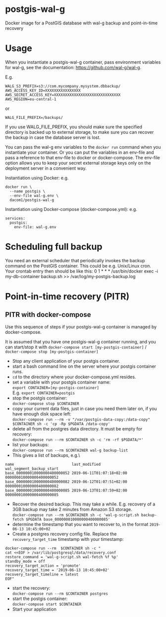 # postgis-wal-g
Docker image for a PostGIS database with wal-g backup and point-in-time recovery

# Usage
When you instantiate a postgis-wal-g container, pass environment variables for wal-g, see the documentation:
https://github.com/wal-g/wal-g.

E.g.

    WALG_S3_PREFIX=s3://com.mycompany.mysystem.dbbackup/
    AWS_ACCESS_KEY_ID=XXXXXXXXXXXXXXXX
    AWS_SECRET_ACCESS_KEY=XXXXXXXXXXXXXXXXXXXXXXXXXXXXXX
    AWS_REGION=eu-central-1

or

    WALG_FILE_PREFIX=/backups/

If you use WALG_FILE_PREFIX, you should make sure the specified directory is backed up to external storage, to
make sure you can recover the backup in case the database server is lost.

You can pass the wal-g env variables to the `docker run` command when you instantiate your container.
Or you can put the variables in an env-file and pass a reference to that env-file to docker or docker-compose.
The env-file option allows you to keep your secret external storage keys only on the deployment server in a 
convenient way.

Instantiation using Docker: e.g.

    docker run \
      --name postgis \
      --env-file wal-g.env \
      dacom1/postgis-wal-g

Instantiation using Docker-compose (docker-compose.yml): e.g.

    services:
      postgis:
        env-file: wal-g.env

# Scheduling full backup
You need an external scheduler that periodically invokes the backup command on the PostGIS container.
This could be e.g. Unix/Linux cron. Your crontab entry then should be like this:
    0 1 * * * /usr/bin/docker exec -i my-db-container backup.sh >> /var/log/my-postgis-backup.log

# Point-in-time recovery (PITR)

## PITR with docker-compose
Use this sequence of steps if your postgis-wal-g container is managed by docker-compose. 

It is assumed that you have one postgis-wal-g container running, and you can start/stop it with 
`docker-compose start [my-postgis-container]` / `docker-compose stop [my-postgis-container]`

- Stop any client application of your postgis container.
- start a bash command line on the server where your postgis container runs.
- `cd` to the directory where your docker-compose.yml resides.
- set a variable with your postgis container name:\
  `export CONTAINER=[my-postgis-container]`\
  E.g. `export CONTAINER=postgis`
- stop the postgis container:\
  `docker-compose stop $CONTAINER`
- copy your current data files, just in case you need them later on, if you have enough disk space left:\
  `docker-compose run --rm -v "/var/postgis-data-copy:/data-copy" $CONTAINER sh -c 'cp -Rp $PGDATA /data-copy'`
- delete all from the postgres data directory. It must be empty for recovery:\
  `docker-compose run --rm $CONTAINER sh -c 'rm -rf $PGDATA/*'` 
- list your backups:\
  `docker-compose run --rm $CONTAINER wal-g backup-list` 
- This gives a list of backups, e.g.\
```
name                          last_modified             wal_segment_backup_start
base_000000010000000400000052 2019-06-11T01:07:18+02:00 000000010000000400000052
base_000000010000000400000082 2019-06-12T01:07:51+02:00 000000010000000400000082
base_000000010000000400000085 2019-06-13T01:07:59+02:00 000000010000000400000085
```
- Recover the desired backup. This may take a while. E.g. recovery of a 3GB backup may take 2 minutes from 
Amazon S3 storage.\
  `docker-compose run --rm $CONTAINER sh -c 'wal-g-script.sh backup-fetch $PGDATA base_000000010000000400000085'`
- determine the timestamp that you want to recover to, in the format `2019-06-13 10:45:00+02` 
- Create a postgres recovery config file. Replace the `recovery_target_time` timestamp with your timestamp:
```
docker-compose run --rm  $CONTAINER sh -c "
cat <<EOF > /var/lib/postgresql/data/recovery.conf
restore_command = 'wal-g-script.sh wal-fetch %f %p'
standby_mode = off
recovery_target_action = 'promote'
recovery_target_time = '2019-06-13 10:45:00+02'
recovery_target_timeline = latest
EOF"
```
- start the recovery:\
  `docker-compose run --rm $CONTAINER postgres`
- start the postgis container:\
  `docker-compose start $CONTAINER`
- Start your application